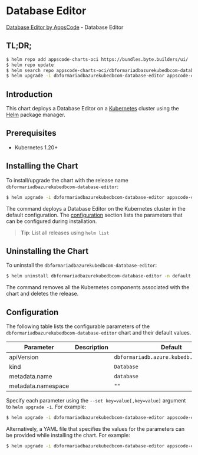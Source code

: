 # Database Editor

[Database Editor by AppsCode](https://byte.builders) - Database Editor

## TL;DR;

```bash
$ helm repo add appscode-charts-oci https://bundles.byte.builders/ui/
$ helm repo update
$ helm search repo appscode-charts-oci/dbformariadbazurekubedbcom-database-editor --version=v0.4.21
$ helm upgrade -i dbformariadbazurekubedbcom-database-editor appscode-charts-oci/dbformariadbazurekubedbcom-database-editor -n default --create-namespace --version=v0.4.21
```

## Introduction

This chart deploys a Database Editor on a [Kubernetes](http://kubernetes.io) cluster using the [Helm](https://helm.sh) package manager.

## Prerequisites

- Kubernetes 1.20+

## Installing the Chart

To install/upgrade the chart with the release name `dbformariadbazurekubedbcom-database-editor`:

```bash
$ helm upgrade -i dbformariadbazurekubedbcom-database-editor appscode-charts-oci/dbformariadbazurekubedbcom-database-editor -n default --create-namespace --version=v0.4.21
```

The command deploys a Database Editor on the Kubernetes cluster in the default configuration. The [configuration](#configuration) section lists the parameters that can be configured during installation.

> **Tip**: List all releases using `helm list`

## Uninstalling the Chart

To uninstall the `dbformariadbazurekubedbcom-database-editor`:

```bash
$ helm uninstall dbformariadbazurekubedbcom-database-editor -n default
```

The command removes all the Kubernetes components associated with the chart and deletes the release.

## Configuration

The following table lists the configurable parameters of the `dbformariadbazurekubedbcom-database-editor` chart and their default values.

|     Parameter      | Description |                       Default                       |
|--------------------|-------------|-----------------------------------------------------|
| apiVersion         |             | <code>dbformariadb.azure.kubedb.com/v1alpha1</code> |
| kind               |             | <code>Database</code>                               |
| metadata.name      |             | <code>database</code>                               |
| metadata.namespace |             | <code>""</code>                                     |


Specify each parameter using the `--set key=value[,key=value]` argument to `helm upgrade -i`. For example:

```bash
$ helm upgrade -i dbformariadbazurekubedbcom-database-editor appscode-charts-oci/dbformariadbazurekubedbcom-database-editor -n default --create-namespace --version=v0.4.21 --set apiVersion=dbformariadb.azure.kubedb.com/v1alpha1
```

Alternatively, a YAML file that specifies the values for the parameters can be provided while
installing the chart. For example:

```bash
$ helm upgrade -i dbformariadbazurekubedbcom-database-editor appscode-charts-oci/dbformariadbazurekubedbcom-database-editor -n default --create-namespace --version=v0.4.21 --values values.yaml
```
